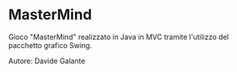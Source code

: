# MasterMind
Gioco "MasterMind" realizzato in Java in MVC tramite l'utilizzo del pacchetto grafico Swing.

Autore: Davide Galante
